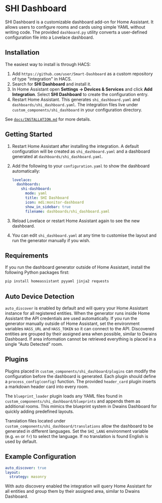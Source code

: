 # SHI Dashboard

SHI Dashboard is a customizable dashboard add-on for Home Assistant. It allows users to configure rooms and cards using simple YAML without writing code. The provided `dashboard.py` utility converts a user-defined configuration file into a Lovelace dashboard.

## Installation

The easiest way to install is through HACS:
1. Add `https://github.com/user/Smart-Dashboard` as a custom repository of type "integration" in HACS.
2. Search for **SHI Dashboard** and install it.
3. In Home Assistant open **Settings → Devices & Services** and click **Add Integration**.
   Select **SHI Dashboard** to create the configuration entry.
4. Restart Home Assistant. This generates `shi_dashboard.yaml` and `dashboards/shi_dashboard.yaml`.
   The integration files live under `custom_components/shi_dashboard` in your configuration directory.

See [`docs/INSTALLATION.md`](docs/INSTALLATION.md) for more details.

## Getting Started

1. Restart Home Assistant after installing the integration.
   A default configuration will be created as `shi_dashboard.yaml` and a dashboard
   generated at `dashboards/shi_dashboard.yaml`.
2. Add the following to your `configuration.yaml` to show the dashboard
   automatically:

   ```yaml
   lovelace:
     dashboards:
       shi-dashboard:
         mode: yaml
         title: SHI Dashboard
         icon: mdi:monitor-dashboard
         show_in_sidebar: true
         filename: dashboards/shi_dashboard.yaml
   ```
3. Reload Lovelace or restart Home Assistant again to see the new dashboard.
4. You can edit `shi_dashboard.yaml` at any time to customise the layout and run
   the generator manually if you wish.

## Requirements

If you run the dashboard generator outside of Home Assistant, install the
following Python packages first:

```bash
pip install homeassistant pyyaml jinja2 requests
```

## Auto Device Detection

`auto_discover` is enabled by default and will query your Home Assistant instance for all registered entities. When the generator runs inside Home Assistant the API credentials are used automatically. If you run the generator manually outside of Home Assistant, set the environment variables `HASS_URL` and `HASS_TOKEN` so it can connect to the API. Discovered entities are grouped by their assigned area when possible, similar to Dwains Dashboard. If area information cannot be retrieved everything is placed in a single "Auto Detected" room.

## Plugins

Plugins placed in `custom_components/shi_dashboard/plugins` can modify the
configuration before the dashboard is generated. Each plugin should define a
`process_config(config)` function. The provided `header_card` plugin inserts a
markdown header card into every room.

The `blueprint_loader` plugin loads any YAML files found in
`custom_components/shi_dashboard/blueprints` and appends them as additional
rooms. This mimics the blueprint system in Dwains Dashboard for quickly adding
predefined layouts.

Translation files located under `custom_components/shi_dashboard/translations`
allow the dashboard to be generated in different languages. Set the `SHI_LANG`
environment variable (e.g. `en` or `fr`) to select the language. If no
translation is found English is used by default.

## Example Configuration

```yaml
auto_discover: true
layout:
  strategy: masonry
```

With auto discovery enabled the integration will query Home Assistant for all
entities and group them by their assigned area, similar to Dwains Dashboard.
